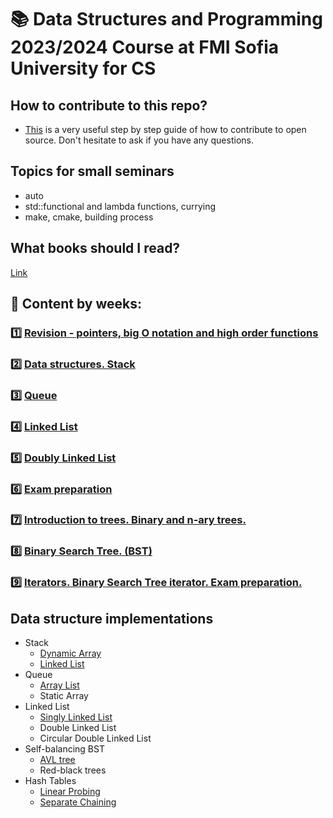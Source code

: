 # :books: Data Structures and Programming 2023/2024 Course at FMI Sofia University for CS

## How to contribute to this repo?
- [This](https://www.dataschool.io/how-to-contribute-on-github/) is a very useful step by step guide of how to contribute to open source. Don't hesitate to ask if you have any questions.

## Topics for small seminars
 - auto
 - std::functional and lambda functions, currying
 - make, cmake, building process

## What books should I read?
[Link](https://github.com/semerdzhiev/Reading-Lists/blob/master/Algorithms.adoc)

## :pushpin: Content by weeks: 
### 1️⃣ [Revision - pointers, big O notation and high order functions](./week1) 
### 2️⃣ [Data structures. Stack](./week2) 
### 3️⃣ [Queue](./week3) 
### 4️⃣ [Linked List](./week4)
### 5️⃣ [Doubly Linked List](./week5) 
### 6️⃣ [Exam preparation](./week6) 
### 7️⃣ [Introduction to trees. Binary and n-ary trees.](./week7) 
### 8️⃣ [Binary Search Tree. (BST)](./week8) 
### 9️⃣ [Iterators. Binary Search Tree iterator. Exam preparation.](./week9) 


## Data structure implementations
 - Stack
    - [Dynamic Array](./week2%20-%20stack/implementation/ArrayStack/ArrayStack.h)
    - [Linked List](./week2%20-%20stack/implementation/LinkedStack/LinkedStack.h)
 - Queue
    - [Array List](./week3%20-%20queue/implementation/LinkedQueue/LinkedQueue.h)
    - Static Array
 - Linked List
   - [Singly Linked List](./week4%20-%20linked%20list/) 
   - Double Linked List
   - Circular Double Linked List
 - Self-balancing BST
   - [AVL tree](./week9%20-%20balanced%20and%20perfectly%20balanced/solutions/AVL/AVLTree.h)
   - Red-black trees
 - Hash Tables
   - [Linear Probing](./week13%20-%20hash%20tables/implementation/LinearProbing/LinearProbingHashST.cpp)
   - [Separate Chaining](./week13%20-%20hash%20tables/implementation/SeparateChaining/SeparateChainingHashST.cpp)
